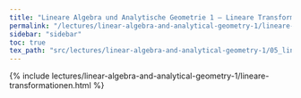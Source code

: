 ```yaml
---
title: "Lineare Algebra und Analytische Geometrie 1 – Lineare Transformationen"
permalink: "/lectures/linear-algebra-and-analytical-geometry-1/lineare-transformationen.html"
sidebar: "sidebar"
toc: true
tex_path: "src/lectures/linear-algebra-and-analytical-geometry-1/05_lineare_transformationen.tex"
---
```


{% include lectures/linear-algebra-and-analytical-geometry-1/lineare-transformationen.html %}